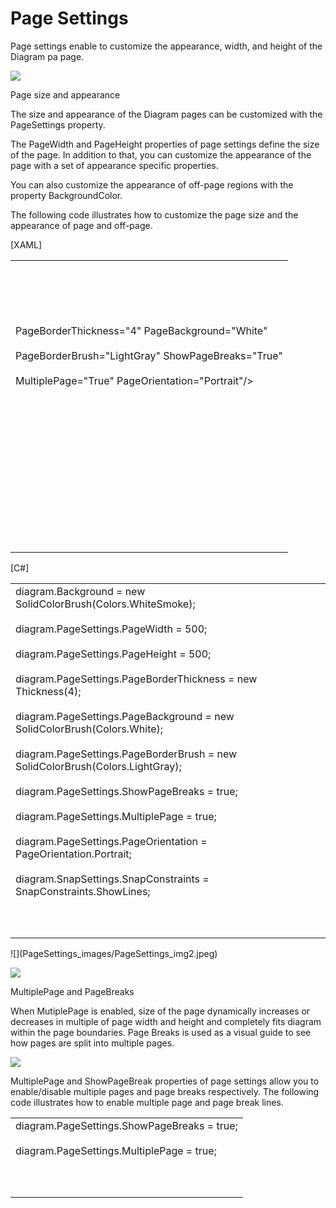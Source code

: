 # Page Settings

Page settings enable to customize the appearance, width, and height of the Diagram pa page.

![](PageSettings_images/PageSettings_img1.jpeg)


Page size and appearance

The size and appearance of the Diagram pages can be customized with the PageSettings property.

The PageWidth and PageHeight properties of page settings define the size of the page. In addition to that, you can customize the appearance of the page with a set of appearance specific properties. 

You can also customize the appearance of off-page regions with the property BackgroundColor.

The following code illustrates how to customize the page size and the appearance of page and off-page.

[XAML]

<table>
<tr>
<td>
<diagram:SfDiagram x:Name="diagram" Background="WhiteSmoke"><br/><br/><diagram:SfDiagram.PageSettings><br/><br/><diagram:PageSettings PageWidth="500" PageHeight="500" <br/><br/>PageBorderThickness="4" PageBackground="White"<br/><br/>PageBorderBrush="LightGray" ShowPageBreaks="True"     <br/><br/>MultiplePage="True" PageOrientation="Portrait"/><br/><br/></diagram:SfDiagram.PageSettings> <br/><br/><diagram:SfDiagram.SnapSettings><br/><br/><diagram:SnapSettings SnapConstraints="ShowLines"/><br/><br/></diagram:SfDiagram.SnapSettings><br/><br/></diagram:SfDiagram><br/><br/><br/><br/></td></tr>
</table>
[C#]

<table>
<tr>
<td>
diagram.Background = new SolidColorBrush(Colors.WhiteSmoke);<br/><br/>diagram.PageSettings.PageWidth = 500;<br/><br/>diagram.PageSettings.PageHeight = 500;<br/><br/>diagram.PageSettings.PageBorderThickness = new Thickness(4);<br/><br/>diagram.PageSettings.PageBackground = new SolidColorBrush(Colors.White);<br/><br/>diagram.PageSettings.PageBorderBrush = new SolidColorBrush(Colors.LightGray);<br/><br/>diagram.PageSettings.ShowPageBreaks = true;<br/><br/>diagram.PageSettings.MultiplePage = true;<br/><br/>diagram.PageSettings.PageOrientation = PageOrientation.Portrait;<br/><br/>diagram.SnapSettings.SnapConstraints = SnapConstraints.ShowLines;<br/><br/><br/><br/></td></tr>
</table>
![](PageSettings_images/PageSettings_img2.jpeg)


![](PageSettings_images/PageSettings_img3.jpeg)


MultiplePage and PageBreaks

When MutiplePage is enabled, size of the page dynamically increases or decreases in multiple of page width and height and completely fits diagram within the page boundaries. Page Breaks is used as a visual guide to see how pages are split into multiple pages.

![](PageSettings_images/PageSettings_img4.jpeg)


MultiplePage and ShowPageBreak properties of page settings allow you to enable/disable multiple pages and page breaks respectively. The following code illustrates how to enable multiple page and page break lines.

<table>
<tr>
<td>
diagram.PageSettings.ShowPageBreaks = true;<br/><br/>diagram.PageSettings.MultiplePage = true;<br/><br/><br/><br/></td></tr>
</table>
